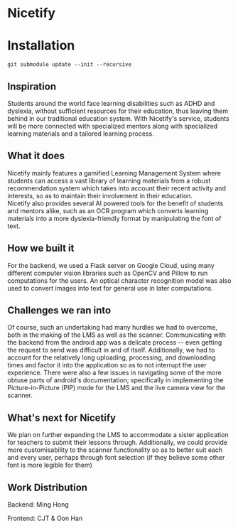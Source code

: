 # Nicetify

# Installation

`git submodule update --init --recursive`

## Inspiration
Students around the world face learning disabilities such as ADHD and dyslexia, without sufficient resources for their education, thus leaving them behind in our traditional education system. With Nicetify's service, students will be more connected with specialized mentors along with specialized learning materials and a tailored learning process.

## What it does
Nicetify mainly features a gamified Learning Management System where students can access a vast library of learning materials from a robust recommendation system which takes into account their recent activity and interests, so as to maintain their involvement in their education.  
Nicetify also provides several AI powered tools for the benefit of students and mentors alike, such as an OCR program which converts learning materials into a more dyslexia-friendly format by manipulating the font of text.

## How we built it
For the backend, we used a Flask server on Google Cloud, using many different computer vision libraries such as OpenCV and Pillow to run computations for the users. An optical character recognition model was also used to convert images into text for general use in later computations.

## Challenges we ran into
Of course, such an undertaking had many hurdles we had to overcome, both in the making of the LMS as well as the scanner. Communicating with the backend from the android app was a delicate process -- even getting the request to send was difficult in and of itself. Additionally, we had to account for the relatively long uploading, processing, and downloading times and factor it into the application so as to not interrupt the user experience. There were also a few issues in navigating some of the more obtuse parts of android's documentation; specifically in implementing the Picture-in-Picture (PIP) mode for the LMS and the live camera view for the scanner.

## What's next for Nicetify
We plan on further expanding the LMS to accommodate a sister application for teachers to submit their lessons through. Additionally, we could provide more customisability to the scanner functionality so as to better suit each and every user, perhaps through font selection (if they believe some other font is more legible for them)

## Work Distribution
Backend: Ming Hong

Frontend: CJT & Oon Han
